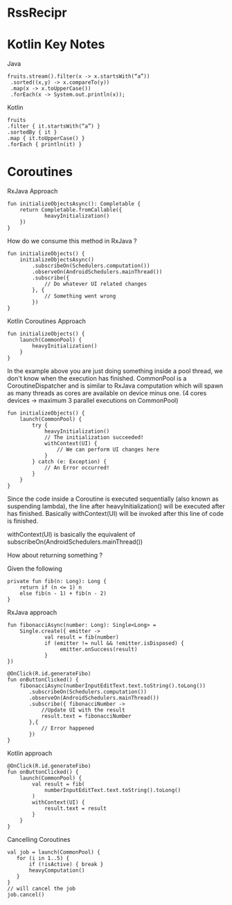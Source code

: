 # RssRecipr

# Kotlin Key Notes

Java
```
fruits.stream().filter(x -> x.startsWith(“a”))
 .sorted((x,y) -> x.compareTo(y))
 .map(x -> x.toUpperCase())
 .forEach(x -> System.out.println(x));
 ```
 
Kotlin
```
fruits
.filter { it.startsWith(“a”) }
.sortedBy { it }
.map { it.toUpperCase() }
.forEach { println(it) }
```

# Coroutines 

RxJava Approach
```
fun initializeObjectsAsync(): Completable {
    return Completable.fromCallable({
            heavyInitialization()
    })
}

```
How do we consume this method in RxJava ?
```
fun initializeObjects() {
    initializeObjectsAsync()
        .subscribeOn(Schedulers.computation()) 
        .observeOn(AndroidSchedulers.mainThread())
        .subscribe({
            // Do whatever UI related changes
        }, {
            // Something went wrong 
        })
}
```

Kotlin Coroutines Approach
```
fun initializeObjects() {
    launch(CommonPool) {
        heavyInitialization()
    }
}
```
In the example above you are just doing something inside a pool thread, we don't know when the execution has finished.
CommonPool is a CoroutineDispatcher and is similar to RxJava computation which will spawn as many threads as cores are available on device minus one. (4 cores devices -> maximum 3 parallel executions on CommonPool)

```
fun initializeObjects() {
    launch(CommonPool) {
        try {
            heavyInitialization()
            // The initialization succeeded!
            withContext(UI) {
                // We can perform UI changes here
            }
        } catch (e: Exception) {
            // An Error occurred!
        }
    }
}
``` 
Since the code inside a Coroutine is executed sequentially (also known as suspending lambda), the line after heavyInitialization() will be executed after has finished. Basically withContext(UI) will be invoked after this line of code is finished. 

withContext(UI) is basically the equivalent of subscribeOn(AndroidSchedulers.mainThread())


How about returning something ?

Given the following
``` 
private fun fib(n: Long): Long {        
    return if (n <= 1) n        
    else fib(n - 1) + fib(n - 2)    
}
``` 

RxJava approach

``` 
fun fibonacciAsync(number: Long): Single<Long> = 
    Single.create({ emitter ->
            val result = fib(number) 
            if (emitter != null && !emitter.isDisposed) {       
                 emitter.onSuccess(result)
            }
})

@OnClick(R.id.generateFibo)
fun onButtonClicked() { 
    fibonacciAsync(numberInputEditText.text.toString().toLong())
       .subscribeOn(Schedulers.computation())
       .observeOn(AndroidSchedulers.mainThread())
       .subscribe({ fibonacciNumber -> 
           //Update UI with the result 
           result.text = fibonacciNumber
       },{
           // Error happened
       })
}
``` 

Kotlin approach

``` 
@OnClick(R.id.generateFibo)
fun onButtonClicked() { 
    launch(CommonPool) {
        val result = fib(
            numberInputEditText.text.toString().toLong()
        )
        withContext(UI) {
            result.text = result
        }
    }
}
``` 
 
 Cancelling Coroutines 
 ``` 
 val job = launch(CommonPool) {
    for (i in 1..5) {
        if (!isActive) { break }
        heavyComputation()
    }
}
// will cancel the job
job.cancel()
``` 


